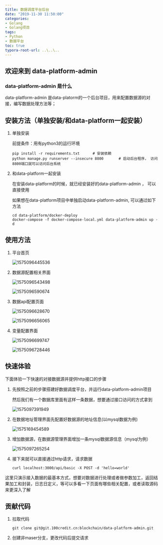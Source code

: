 ```yaml
---
title: 数据调度平台后台
date: "2019-11-30 11:50:00"
categories:
- Golang
- Golang项目
tags:
- Python
- 数据平台
toc: true
typora-root-url: ..\..\..
---
```


## 欢迎来到 data-platform-admin

### data-platform-admin 是什么

data-platform-admin 是data-platorm的一个后台项目，用来配置数据源的对接，编写数据处理方法等；

## 安装方法（单独安装/和data-platform一起安装）

1. 单独安装

   前提条件：用有python3的运行环境

   ```shell
   pip install -r requirements.txt      # 安装依赖
   python manage.py runserver --insecure 8800       # 启动后台程序， 访问8800端口就可以访问后台系统
   ```

2. 和data-platform一起安装

   在安装data-platform的时候，就已经安装好的data-platform-admin ， 可以直接使用

   如果想在data-platform项目中单独启动data-platform-admin, 可以通过如下方法

   ```shell
   cd data-platform/docker-deploy
   docker-compose -f docker-compose-local.yml data-platform-admin up -d 
   ```

## 使用方法

1. 平台首页

   ![1575096445536](/img/1575096445536.png)

2. 数据源配置相关界面

   ![1575096543498](/img/1575096543498.png)

   ![1575096590674](/img/1575096590674.png)

3. 数据api配置页面

   ![1575096628670](/img/1575096628670.png)

   ![1575096656065](/img/1575096656065.png)

4. 变量配置界面

   ![1575096699747](/img/1575096699747.png)

   ![1575096728446](/img/1575096728446.png)

## 快速体验

下面体验一下快速的对接数据源并提供http接口的步骤

1. 先按照之前的步骤搭建好数据调度平台，并运行data-platform-admin项目

   然后我们有一个数据库里面有这样一条数据，想要通过接口访问的方式拿到

   ![1575097391949](/img/1575097391949.png)

2. 在数据地址管理界面先配置好数据源的地址信息(以mysql数据为例)

   ![1575169454589](/img/1575169454589.png)

3. 增加数据源，在数据源管理界面增加一条mysql数据源信息（mysql为例）

   ![1575097265254](/img/1575097265254.png)

4. 接下来就可以直接通过http请求，请求数据

   ```shell
   curl localhost:3000/api/basic -X POST -d 'hello=world'
   ```



这里只演示接入数据的最基本方式，想要对数据进行处理或者做参数加工，返回结果加工和封装，日志日定义，等可以多看一下页面有哪些相关配置，或者读取源码来更深入了解

## 贡献代码

1. 拉取代码

   ```shell
   git clone git@git.100credit.cn:blockchain/data-platform-admin.git
   ```

2. 创建非maser分支，更改代码后提交请求


